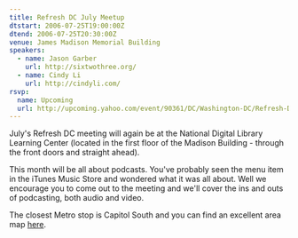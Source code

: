 ```yaml
---
title: Refresh DC July Meetup
dtstart: 2006-07-25T19:00:00Z
dtend: 2006-07-25T20:30:00Z
venue: James Madison Memorial Building
speakers:
  - name: Jason Garber
    url: http://sixtwothree.org/
  - name: Cindy Li
    url: http://cindyli.com/
rsvp:
  name: Upcoming
  url: http://upcoming.yahoo.com/event/90361/DC/Washington-DC/Refresh-DC-July-Meetup/James-Madison-Memorial-Building/
---
```


July's Refresh DC meeting will again be at the National Digital Library Learning Center (located in the first floor of the Madison Building - through the front doors and straight ahead).

This month will be all about podcasts. You've probably seen the menu item in the iTunes Music Store and wondered what it was all about. Well we encourage you to come out to the meeting and we'll cover the ins and outs of podcasting, both audio and video.

The closest Metro stop is Capitol South and you can find an excellent area map [here](http://refresh-dc.org/forum/viewtopic.php?id=32#p119).